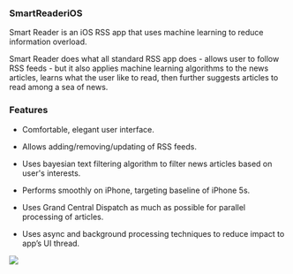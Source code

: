 ### SmartReaderiOS

Smart Reader is an iOS RSS app that uses machine learning to reduce information overload.

Smart Reader does what all standard RSS app does - allows user to follow RSS feeds - but it also applies machine learning algorithms to the news articles, learns what the user like to read, then further suggests articles to read among a sea of news.

### Features

* Comfortable, elegant user interface.

* Allows adding/removing/updating of RSS feeds.

* Uses bayesian text filtering algorithm to filter news articles based on user's interests.

* Performs smoothly on iPhone, targeting baseline of iPhone 5s.

* Uses Grand Central Dispatch as much as possible for parallel processing of articles.

* Uses async and background processing techniques to reduce impact to app’s UI thread.

<img src="https://github.com/kesun421/smart-reader-ios/blob/master/demo.gif?raw=true">